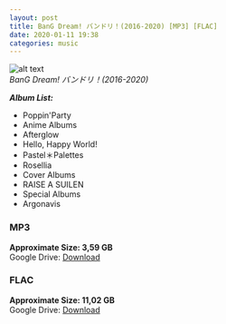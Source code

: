 ```yaml
---
layout: post
title: BanG Dream! バンドリ！(2016-2020) [MP3] [FLAC]
date: 2020-01-11 19:38
categories: music
---
```

![alt text](https://i.ibb.co/zs6F3jX/proof.png 'Bang-Dream-Cover.jpg')  
_BanG Dream! バンドリ！(2016-2020)_

_**Album List:**_
- Poppin'Party
- Anime Albums
- Afterglow
- Hello, Happy World!
- Pastel＊Palettes
- Rosellia
- Cover Albums
- RAISE A SUILEN
- Special Albums
- Argonavis

### MP3
**Approximate Size: 3,59 GB**  
Google Drive: [Download](https://drive.google.com/open?id=1YqX0bXUCDgJxiL0agvXm6JTWWLfSt4Y6)  
  
### FLAC
**Approximate Size: 11,02 GB**  
Google Drive: [Download](https://drive.google.com/open?id=11a3j8CH8cY5uVTFjfwBIDb8P6YPEL5sm)
